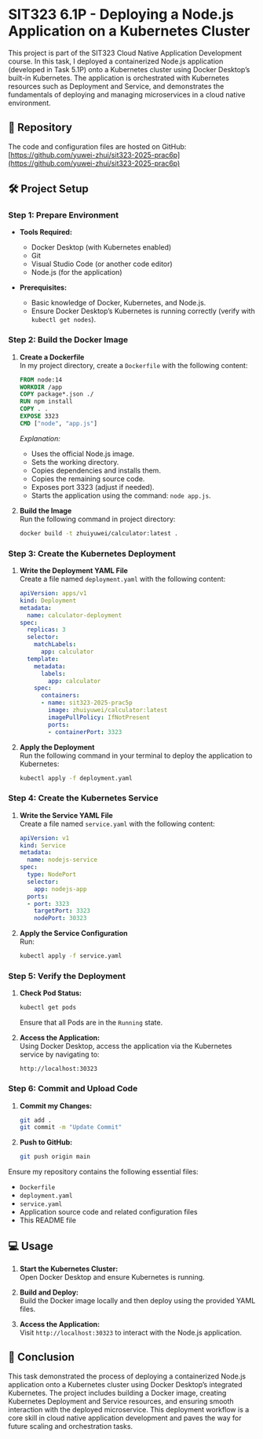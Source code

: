# SIT323 6.1P - Deploying a Node.js Application on a Kubernetes Cluster

This project is part of the SIT323 Cloud Native Application Development course. In this task, I deployed a containerized Node.js application (developed in Task 5.1P) onto a Kubernetes cluster using Docker Desktop’s built-in Kubernetes. The application is orchestrated with Kubernetes resources such as Deployment and Service, and demonstrates the fundamentals of deploying and managing microservices in a cloud native environment.

## 📂 Repository

The code and configuration files are hosted on GitHub:  
[https://github.com/yuwei-zhui/sit323-2025-prac6p](https://github.com/yuwei-zhui/sit323-2025-prac6p)

## 🛠️ Project Setup

### Step 1: Prepare Environment

- **Tools Required:**
  - Docker Desktop (with Kubernetes enabled)
  - Git
  - Visual Studio Code (or another code editor)
  - Node.js (for the application)
  
- **Prerequisites:**
  - Basic knowledge of Docker, Kubernetes, and Node.js.
  - Ensure Docker Desktop’s Kubernetes is running correctly (verify with `kubectl get nodes`).

### Step 2: Build the Docker Image

1. **Create a Dockerfile**  
   In my project directory, create a `Dockerfile` with the following content:

   ```dockerfile
   FROM node:14
   WORKDIR /app
   COPY package*.json ./
   RUN npm install
   COPY . .
   EXPOSE 3323
   CMD ["node", "app.js"]
   ```

   *Explanation:*  
   - Uses the official Node.js image.
   - Sets the working directory.
   - Copies dependencies and installs them.
   - Copies the remaining source code.
   - Exposes port 3323 (adjust if needed).
   - Starts the application using the command: `node app.js`.

2. **Build the Image**  
   Run the following command in project directory:

   ```bash
   docker build -t zhuiyuwei/calculator:latest .
   ```

### Step 3: Create the Kubernetes Deployment

1. **Write the Deployment YAML File**  
   Create a file named `deployment.yaml` with the following content:

   ```yaml
   apiVersion: apps/v1
   kind: Deployment
   metadata:
     name: calculator-deployment
   spec:
     replicas: 3
     selector:
       matchLabels:
         app: calculator
     template:
       metadata:
         labels:
           app: calculator
       spec:
         containers:
         - name: sit323-2025-prac5p
           image: zhuiyuwei/calculator:latest
           imagePullPolicy: IfNotPresent
           ports:
           - containerPort: 3323
   ```

2. **Apply the Deployment**  
   Run the following command in your terminal to deploy the application to Kubernetes:

   ```bash
   kubectl apply -f deployment.yaml
   ```
   
### Step 4: Create the Kubernetes Service

1. **Write the Service YAML File**  
   Create a file named `service.yaml` with the following content:

   ```yaml
   apiVersion: v1
   kind: Service
   metadata:
     name: nodejs-service
   spec:
     type: NodePort
     selector:
       app: nodejs-app
     ports:
     - port: 3323
       targetPort: 3323
       nodePort: 30323
   ```

2. **Apply the Service Configuration**  
   Run:

   ```bash
   kubectl apply -f service.yaml
   ```

### Step 5: Verify the Deployment

1. **Check Pod Status:**

   ```bash
   kubectl get pods
   ```

   Ensure that all Pods are in the `Running` state.

2. **Access the Application:**  
   Using Docker Desktop, access the application via the Kubernetes service by navigating to:

   ```
   http://localhost:30323
   ```


### Step 6: Commit and Upload Code

1. **Commit my Changes:**

   ```bash
   git add .
   git commit -m "Update Commit"
   ```

2. **Push to GitHub:**

   ```bash
   git push origin main
   ```

Ensure my repository contains the following essential files:
- `Dockerfile`
- `deployment.yaml`
- `service.yaml`
- Application source code and related configuration files
- This README file

## 💻 Usage

1. **Start the Kubernetes Cluster:**  
   Open Docker Desktop and ensure Kubernetes is running.

2. **Build and Deploy:**  
   Build the Docker image locally and then deploy using the provided YAML files.
  
3. **Access the Application:**  
   Visit `http://localhost:30323` to interact with the Node.js application.

## 📕 Conclusion

This task demonstrated the process of deploying a containerized Node.js application onto a Kubernetes cluster using Docker Desktop’s integrated Kubernetes. The project includes building a Docker image, creating Kubernetes Deployment and Service resources, and ensuring smooth interaction with the deployed microservice. This deployment workflow is a core skill in cloud native application development and paves the way for future scaling and orchestration tasks.
